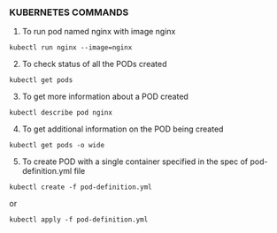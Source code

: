 ### KUBERNETES COMMANDS

1. To run pod named nginx with image nginx

```
kubectl run nginx --image=nginx
```

2. To check status of all the PODs created

```
kubectl get pods
```

3. To get more information about a POD created

```
kubectl describe pod nginx
```

4. To get additional information on the POD being created

```
kubectl get pods -o wide
```

5. To create POD with a single container specified in the spec of pod-definition.yml file

```
kubectl create -f pod-definition.yml
```

or

```
kubectl apply -f pod-definition.yml
```